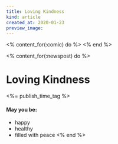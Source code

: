 ```yaml
---
title: Loving Kindness
kind: article
created_at: 2020-01-23
preview_image:
---
```



<% content_for(:comic) do %>
<% end %>

<% content_for(:newspost) do %>
# Loving Kindness
<aside class='publish-date'><%= publish_time_tag %></aside>

#### May you be:
+ happy
+ healthy
+ filled with peace
<% end %>
